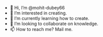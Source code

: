 - 👋 Hi, I’m @mohit-dubey66
- 👀 I’m interested in creating.
- 🌱 I’m currently learning how to create.
- 💞️ I’m looking to collaborate on knowledge.
- 📫 How to reach me? Mail me.

<!---
mohit-dubey66/mohit-dubey66 is a ✨ special ✨ repository because its `README.md` (this file) appears on your GitHub profile.
You can click the Preview link to take a look at your changes.
--->


